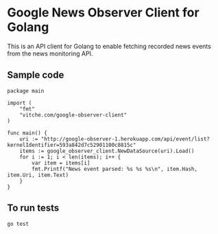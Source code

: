 # Google News Observer Client for Golang
This is an API client for Golang to enable fetching recorded news events from the news monitoring API.
## Sample code
```
package main

import (
	"fmt"
	"vitche.com/google-observer-client"
)

func main() {
	uri := "http://google-observer-1.herokuapp.com/api/event/list?kernelIdentifier=593a842d7c52901100c8815c"
	items := google_observer_client.NewDataSource(uri).Load()
	for i := 1; i < len(items); i++ {
		var item = items[i]
		fmt.Printf("News event parsed: %s %s %s\n", item.Hash, item.Uri, item.Text)
	}
}
```

## To run tests
```
go test
```